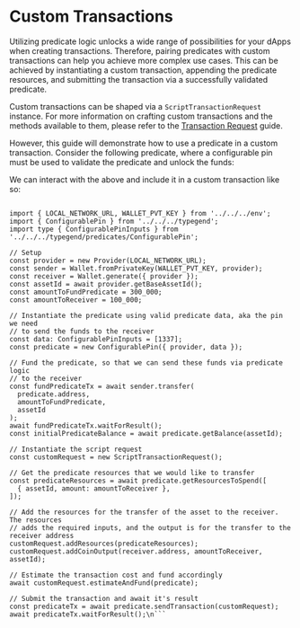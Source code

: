 # Custom Transactions

Utilizing predicate logic unlocks a wide range of possibilities for your dApps when creating transactions. Therefore, pairing predicates with custom transactions can help you achieve more complex use cases. This can be achieved by instantiating a custom transaction, appending the predicate resources, and submitting the transaction via a successfully validated predicate.

Custom transactions can be shaped via a `ScriptTransactionRequest` instance. For more information on crafting custom transactions and the methods available to them, please refer to the [Transaction Request](../transactions/modifying-the-request.md) guide.

However, this guide will demonstrate how to use a predicate in a custom transaction. Consider the following predicate, where a configurable pin must be used to validate the predicate and unlock the funds:

<!-- SNIPPET FILE ERROR: File not found '../../docs/sway/configurable-pin/src/main.sw' -->

We can interact with the above and include it in a custom transaction like so:

```ts\nimport { Provider, ScriptTransactionRequest, Wallet } from 'fuels';

import { LOCAL_NETWORK_URL, WALLET_PVT_KEY } from '../../../env';
import { ConfigurablePin } from '../../../typegend';
import type { ConfigurablePinInputs } from '../../../typegend/predicates/ConfigurablePin';

// Setup
const provider = new Provider(LOCAL_NETWORK_URL);
const sender = Wallet.fromPrivateKey(WALLET_PVT_KEY, provider);
const receiver = Wallet.generate({ provider });
const assetId = await provider.getBaseAssetId();
const amountToFundPredicate = 300_000;
const amountToReceiver = 100_000;

// Instantiate the predicate using valid predicate data, aka the pin we need
// to send the funds to the receiver
const data: ConfigurablePinInputs = [1337];
const predicate = new ConfigurablePin({ provider, data });

// Fund the predicate, so that we can send these funds via predicate logic
// to the receiver
const fundPredicateTx = await sender.transfer(
  predicate.address,
  amountToFundPredicate,
  assetId
);
await fundPredicateTx.waitForResult();
const initialPredicateBalance = await predicate.getBalance(assetId);

// Instantiate the script request
const customRequest = new ScriptTransactionRequest();

// Get the predicate resources that we would like to transfer
const predicateResources = await predicate.getResourcesToSpend([
  { assetId, amount: amountToReceiver },
]);

// Add the resources for the transfer of the asset to the receiver. The resources
// adds the required inputs, and the output is for the transfer to the receiver address
customRequest.addResources(predicateResources);
customRequest.addCoinOutput(receiver.address, amountToReceiver, assetId);

// Estimate the transaction cost and fund accordingly
await customRequest.estimateAndFund(predicate);

// Submit the transaction and await it's result
const predicateTx = await predicate.sendTransaction(customRequest);
await predicateTx.waitForResult();\n```
